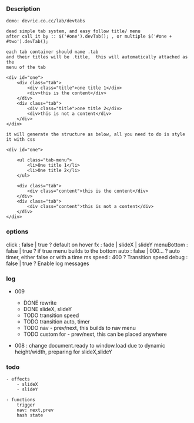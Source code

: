 ### Description

    demo: devric.co.cc/lab/devtabs

    dead simple tab system, and easy follow title/ menu
    after call it by :: $('#one').devTab(); , or multiple $('#one + #two').devTab();

    each tab container should name .tab
    and their titles will be .title,  this will automatically attached as the 
    menu of the tab

    <div id="one">
        <div class="tab">
            <div class="title">one title 1</div>
            <div>this is the content</div>
        </div>
        <div class="tab">
            <div class="title">one title 2</div>
            <div>this is not a content</div>
        </div>
    </div>

    it will generate the structure as below, all you need to do is style it with css

    <div id="one">
        
        <ul class="tab-menu">
            <li>One title 1</li>
            <li>One title 2</li>
        </ul>

        <div class="tab">
            <div class="content">this is the content</div>
        </div>
        <div class="tab">
            <div class="content">this is not a content</div>
        </div>
    </div>

### options
click      : false | true           ? default on hover
fx         : fade | slideX | slideY
menuBottom : false | true           ? if true menu builds to the bottom
auto       : false | 000...         ? auto timer, either false or with a time ms
speed      : 400                    ? Transition speed
debug      : false | true           ? Enable log messages


### log
- 009
    * DONE rewrite
    * DONE slideX, slideY
    * TODO transition speed
    * TODO transition auto, timer
    * TODO nav - prev/next, this builds to nav menu
    * TODO custom for - prev/next, this can be placed anywhere

- 008 : change document.ready to window.load due to dynamic height/width, preparing for slideX,slideY

### todo
    - effects
        - slideX
        - slideY
    
    - functions
        trigger
        nav: next,prev
        hash state
